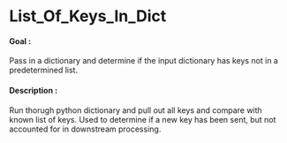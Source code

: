 # List_Of_Keys_In_Dict
#### Goal : 
Pass in a dictionary and determine if the input dictionary has keys not in a predetermined list.  

#### Description :  
Run thorugh python dictionary and pull out all keys and compare with known list of keys. Used to determine 
if a new key has been sent, but not accounted for in downstream processing.  
